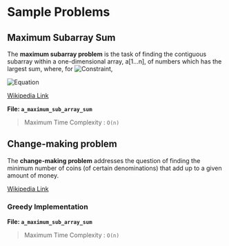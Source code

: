 # Sample Problems

## Maximum Subarray Sum

The **maximum subarray problem** is the task of finding the contiguous subarray within a one-dimensional array, a\[1...n\], of numbers which has the largest sum, where, for ![Constraint](https://wikimedia.org/api/rest_v1/media/math/render/svg/95763b48b784f1cd453a4dc4a2c2f39e22997a43),

![Equation](https://wikimedia.org/api/rest_v1/media/math/render/svg/38f56dc9874f3055f16df03be4c6169e1f6496ad)

[Wikipedia Link](https://en.wikipedia.org/wiki/Maximum_subarray_problem)

**File: `a_maximum_sub_array_sum`**

> Maximum Time Complexity : `O(n)`

##  Change-making problem

The **change-making problem** addresses the question of finding the minimum number of coins (of certain denominations) that add up to a given amount of money.

[Wikipedia Link](https://en.wikipedia.org/wiki/Change-making_problem)

### Greedy Implementation

**File: `a_maximum_sub_array_sum`**

> Maximum Time Complexity : `O(n)`

